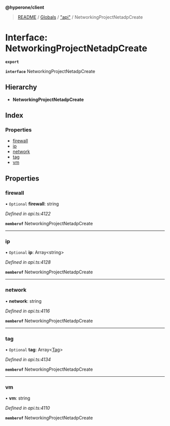 **@hyperone/client**

> [README](../README.md) / [Globals](../globals.md) / ["api"](../modules/_api_.md) / NetworkingProjectNetadpCreate

# Interface: NetworkingProjectNetadpCreate

**`export`** 

**`interface`** NetworkingProjectNetadpCreate

## Hierarchy

* **NetworkingProjectNetadpCreate**

## Index

### Properties

* [firewall](_api_.networkingprojectnetadpcreate.md#firewall)
* [ip](_api_.networkingprojectnetadpcreate.md#ip)
* [network](_api_.networkingprojectnetadpcreate.md#network)
* [tag](_api_.networkingprojectnetadpcreate.md#tag)
* [vm](_api_.networkingprojectnetadpcreate.md#vm)

## Properties

### firewall

• `Optional` **firewall**: string

*Defined in api.ts:4122*

**`memberof`** NetworkingProjectNetadpCreate

___

### ip

• `Optional` **ip**: Array\<string>

*Defined in api.ts:4128*

**`memberof`** NetworkingProjectNetadpCreate

___

### network

•  **network**: string

*Defined in api.ts:4116*

**`memberof`** NetworkingProjectNetadpCreate

___

### tag

• `Optional` **tag**: Array\<[Tag](_api_.tag.md)>

*Defined in api.ts:4134*

**`memberof`** NetworkingProjectNetadpCreate

___

### vm

•  **vm**: string

*Defined in api.ts:4110*

**`memberof`** NetworkingProjectNetadpCreate
